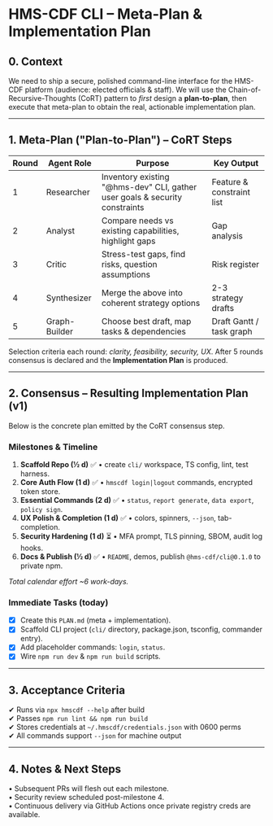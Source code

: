 # HMS-CDF CLI – Meta-Plan & Implementation Plan

## 0. Context
We need to ship a secure, polished command-line interface for the HMS-CDF platform (audience: elected officials & staff).  We will use the Chain-of-Recursive-Thoughts (CoRT) pattern to *first* design a **plan-to-plan**, then execute that meta-plan to obtain the real, actionable implementation plan.

---
## 1. Meta-Plan ("Plan-to-Plan") – CoRT Steps
| Round | Agent Role | Purpose | Key Output |
|-------|------------|---------|------------|
| 1 | Researcher | Inventory existing "@hms-dev" CLI, gather user goals & security constraints | Feature & constraint list |
| 2 | Analyst | Compare needs vs existing capabilities, highlight gaps | Gap analysis |
| 3 | Critic | Stress-test gaps, find risks, question assumptions | Risk register |
| 4 | Synthesizer | Merge the above into coherent strategy options | 2-3 strategy drafts |
| 5 | Graph-Builder | Choose best draft, map tasks & dependencies | Draft Gantt / task graph |

Selection criteria each round: *clarity, feasibility, security, UX*.  After 5 rounds consensus is declared and the **Implementation Plan** is produced.

---
## 2. Consensus – Resulting Implementation Plan (v1)
Below is the concrete plan emitted by the CoRT consensus step.

### Milestones & Timeline
1. **Scaffold Repo (½ d)**  ✅
   • create `cli/` workspace, TS config, lint, test harness.
2. **Core Auth Flow (1 d)**  ✅
   • `hmscdf login|logout` commands, encrypted token store.
3. **Essential Commands (2 d)**  ✅
   • `status`, `report generate`, `data export`, `policy sign`.
4. **UX Polish & Completion (1 d)**  ✅
   • colors, spinners, `--json`, tab-completion.
5. **Security Hardening (1 d)**  ⏳
   • MFA prompt, TLS pinning, SBOM, audit log hooks.
6. **Docs & Publish (½ d)**  ✅
   • `README`, demos, publish `@hms-cdf/cli@0.1.0` to private npm.

_Total calendar effort ~6 work-days._

### Immediate Tasks (today)
- [x] Create this `PLAN.md` (meta + implementation).
- [x] Scaffold CLI project (`cli/` directory, package.json, tsconfig, commander entry).
- [x] Add placeholder commands: `login`, `status`.
- [x] Wire `npm run dev` & `npm run build` scripts.

---
## 3. Acceptance Criteria
✔ Runs via `npx hmscdf --help` after build  
✔ Passes `npm run lint && npm run build`  
✔ Stores credentials at `~/.hmscdf/credentials.json` with 0600 perms  
✔ All commands support `--json` for machine output

---
## 4. Notes & Next Steps
• Subsequent PRs will flesh out each milestone.  
• Security review scheduled post-milestone 4.  
• Continuous delivery via GitHub Actions once private registry creds are available. 